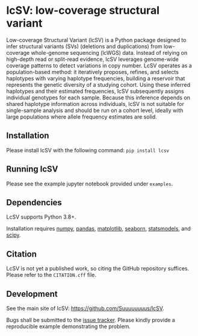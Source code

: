 lcSV: low-coverage structural variant
=======================================

Low-coverage Structural Variant (lcSV) is a Python package designed to infer structural variants (SVs) (deletions and duplications) from low-coverage whole-genome sequencing (lcWGS) data. Instead of relying on high-depth read or split-read evidence, lcSV leverages genome-wide coverage patterns to detect variations in copy number. LcSV operates as a population-based method: it iteratively proposes, refines, and selects haplotypes with varying haplotype frequencies, building a reservoir that represents the genetic diversity of a studying cohort. Using these inferred haplotypes and their estimated frequencies, lcSV subsequently assigns individual genotypes for each sample. Because this inference depends on shared haplotype information across individuals, lcSV is not suitable for single-sample analysis and should be run on a cohort level, ideally with large populations where allele frequency estimates are solid.

Installation
-------------

Please install lcSV with the following command:
`pip install lcsv`

Running lcSV
-------------

Please see the example jupyter notebook provided under `examples`.

Dependencies
------------

LcSV supports Python 3.8+.

Installation requires [numpy](https://numpy.org/), [pandas](https://pandas.pydata.org/), [matplotlib](https://matplotlib.org/), [seaborn](https://seaborn.pydata.org/), [statsmodels](https://statsmodels.org/), and [scipy](https://scipy.org/).

Citation
------------

LcSV is not yet a published work, so citing the GitHub repository suffices. Please refer to the `CITATION.cff` file.

Development
-----------

See the main site of lcSV: https://github.com/Suuuuuuuus/lcSV.

Bugs shall be submitted to the [issue tracker](https://github.com/Suuuuuuuus/lcSV/issues). Please kindly provide a reproducible example demonstrating the problem.
